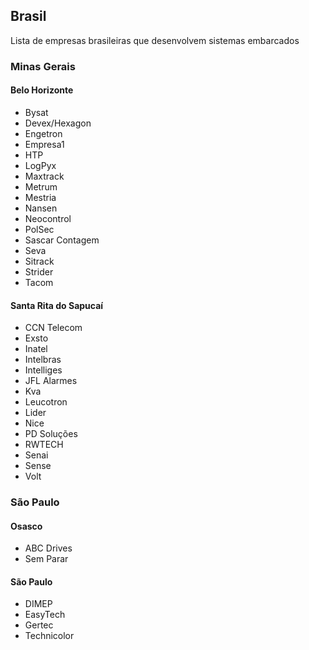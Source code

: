 ## Brasil
Lista de empresas brasileiras que desenvolvem sistemas embarcados

### Minas Gerais

#### Belo Horizonte
 - Bysat
 - Devex/Hexagon
 - Engetron
 - Empresa1
 - HTP
 - LogPyx
 - Maxtrack
 - Metrum
 - Mestria
 - Nansen
 - Neocontrol
 - PolSec
 - Sascar Contagem
 - Seva
 - Sitrack
 - Strider
 - Tacom

#### Santa Rita do Sapucaí
 - CCN Telecom
 - Exsto
 - Inatel
 - Intelbras
 - Intelliges
 - JFL Alarmes
 - Kva
 - Leucotron
 - Lider
 - Nice
 - PD Soluções
 - RWTECH
 - Senai
 - Sense
 - Volt
 
### São Paulo

#### Osasco
 - ABC Drives
 - Sem Parar

#### São Paulo
 - DIMEP
 - EasyTech
 - Gertec
 - Technicolor
